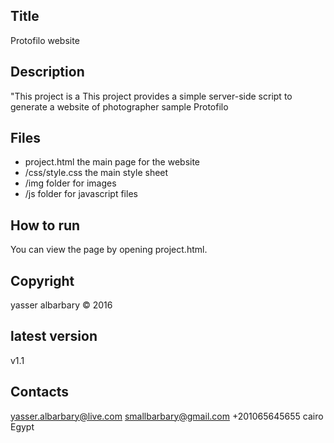 Title 
-------------
Protofilo website

Description
-----------

"This project is a   This project provides a simple server-side script to generate a website of photographer sample Protofilo

Files
-----
- project.html the main page for the website
- /css/style.css the main style sheet
- /img folder for images
- /js folder for javascript files

How to run
-----------
You can view the page by opening project.html.

Copyright 
---------
yasser albarbary © 2016

latest version
--------------
v1.1

Contacts
--------
yasser.albarbary@live.com
smallbarbary@gmail.com
+201065645655
cairo Egypt
